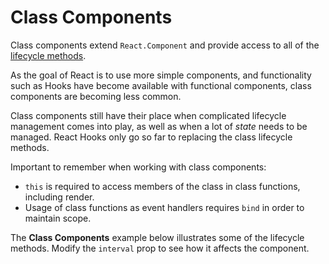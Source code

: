 # Class Components

Class components extend `React.Component` and provide access to all of the [lifecycle methods](https://reactjs.org/docs/state-and-lifecycle.html).

As the goal of React is to use more simple components, and functionality such as Hooks have become available with functional components, class components are becoming less common.

Class components still have their place when complicated lifecycle management comes into play, as well as when a lot of _state_ needs to be managed. React Hooks only go so far to replacing the class lifecycle methods.

Important to remember when working with class components:
* `this` is required to access members of the class in class functions, including render.
* Usage of class functions as event handlers requires `bind` in order to maintain scope.

The __Class Components__ example below illustrates some of the lifecycle methods. Modify the `interval` prop to see how it affects the component. 

